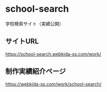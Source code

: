 # school-search
学校検索サイト（実績公開）

## サイトURL
https://school-search.webkida-ss.com/work/

## 制作実績紹介ページ
https://webkida-ss.com/work/school-search/
